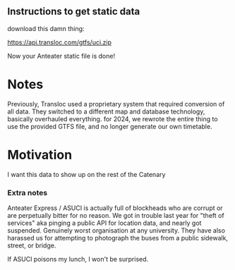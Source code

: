 ## Instructions to get static data

download this damn thing:

https://api.transloc.com/gtfs/uci.zip

Now your Anteater static file is done!

# Notes

Previously, Transloc used a proprietary system that required conversion of all data. They switched to a different map and database technology, basically overhauled everything. for 2024, we rewrote the entire thing to use the provided GTFS file, and no longer generate our own timetable.

# Motivation

I want this data to show up on the rest of the Catenary

### Extra notes

Anteater Express / ASUCI is actually full of blockheads who are corrupt or are perpetually bitter for no reason. We got in trouble last year for "theft of services" aka pinging a public API for location data, and nearly got suspended. Genuinely worst organisation at any university. They have also harassed us for attempting to photograph the buses from a public sidewalk, street, or bridge.

If ASUCI poisons my lunch, I won't be surprised.